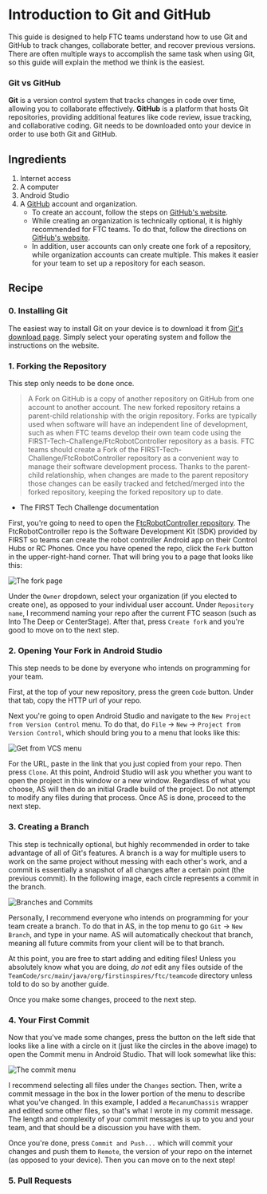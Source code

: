 # Introduction to Git and GitHub
This guide is designed to help FTC teams understand how to use Git and GitHub to track changes, collaborate better, and recover previous versions. There are often multiple ways to accomplish the same task when using Git, so this guide will explain the method we think is the easiest.

### Git vs GitHub
**Git** is a version control system that tracks changes in code over time, allowing you to collaborate effectively. **GitHub** is a platform that hosts Git repositories, providing additional features like code review, issue tracking, and collaborative coding. Git needs to be downloaded onto your device in order to use both Git and GitHub.

## Ingredients
1. Internet access
2. A computer
3. Android Studio
4. A [GitHub](https://github.com/) account and organization.
    - To create an account, follow the steps on [GitHub's website](https://docs.github.com/en/get-started/start-your-journey/creating-an-account-on-github).
    - While creating an organization is technically optional, it is highly recommended for FTC teams. To do that, follow the directions on [GitHub's website](https://docs.github.com/en/organizations/collaborating-with-groups-in-organizations/creating-a-new-organization-from-scratch). 
    - In addition, user accounts can only create one fork of a repository, while organization accounts can create multiple. This makes it easier for your team to set up a repository for each season. 

## Recipe
### 0. Installing Git
The easiest way to install Git on your device is to download it from [Git's download page](https://git-scm.com/downloads). Simply select your operating system and follow the instructions on the website.

### 1. Forking the Repository 
This step only needs to be done once.

> A Fork on GitHub is a copy of another repository on GitHub from one account to another account. The new forked repository retains a parent-child relationship with the origin repository. Forks are typically used when software will have an independent line of development, such as when FTC teams develop their own team code using the FIRST-Tech-Challenge/FtcRobotController repository as a basis. FTC teams should create a Fork of the FIRST-Tech-Challenge/FtcRobotController repository as a convenient way to manage their software development process. Thanks to the parent-child relationship, when changes are made to the parent repository those changes can be easily tracked and fetched/merged into the forked repository, keeping the forked repository up to date.
-  The FIRST Tech Challenge documentation

First, you're going to need to open the [FtcRobotController repository](https://github.com/FIRST-Tech-Challenge/FtcRobotController). The FtcRobotController repo is the Software Development Kit (SDK) provided by FIRST so teams can create the robot controller Android app on their Control Hubs or RC Phones. Once you have opened the repo, click the `Fork` button in the upper-right-hand corner. That will bring you to a page that looks like this: 

![The fork page](../static/intro_to_git/fork.png)

Under the `Owner` dropdown, select your organization (if you elected to create one), as opposed to your individual user account. Under `Repository name`, I recommend naming your repo after the current FTC season (such as Into The Deep or CenterStage). After that, press `Create fork` and you're good to move on to the next step.

### 2. Opening Your Fork in Android Studio
This step needs to be done by everyone who intends on programming for your team.

First, at the top of your new repository, press the green `Code` button. Under that tab, copy the HTTP url of your repo.

Next you're going to open Android Studio and navigate to the `New Project from Version Control` menu. To do that, do `File` -> `New` -> `Project from Version Control`, which should bring you to a menu that looks like this:

![Get from VCS menu](../static/intro_to_git/get_from_vcs.png)

For the URL, paste in the link that you just copied from your repo. Then press `Clone`. At this point, Android Studio will ask you whether you want to open the project in this window or a new window. Regardless of what you choose, AS will then do an initial Gradle build of the project. Do not attempt to modify any files during that process. Once AS is done, proceed to the next step.

### 3. Creating a Branch
This step is technically optional, but highly recommended in order to take advantage of all of Git's features. A branch is a way for multiple users to work on the same project without messing with each other's work, and a commit is essentially a snapshot of all changes after a certain point (the previous commit). In the following image, each circle represents a commit in the branch. 

![Branches and Commits](../static/intro_to_git/branches.png)

Personally, I recommend everyone who intends on programming for your team create a branch. To do that in AS, in the top menu to go `Git` -> `New Branch`, and type in your name. AS will automatically checkout that branch, meaning all future commits from your client will be to that branch.

At this point, you are free to start adding and editing files! Unless you absolutely know what you are doing, *do not* edit any files outside of the `TeamCode/src/main/java/org/firstinspires/ftc/teamcode` directory unless told to do so by another guide. 

Once you make some changes, proceed to the next step. 

### 4. Your First Commit
Now that you've made some changes, press the button on the left side that looks like a line with a circle on it (just like the circles in the above image) to open the Commit menu in Android Studio. That will look somewhat like this:

![The commit menu](../static/intro_to_git/commit%20menu.png)

I recommend selecting all files under the `Changes` section. Then, write a commit message in the box in the lower portion of the menu to describe what you've changed. In this example, I added a `MecanumChassis` wrapper and edited some other files, so that's what I wrote in my commit message. The length and complexity of your commit messages is up to you and your team, and that should be a discussion you have with them.

Once you're done, press `Commit and Push...` which will commit your changes and push them to  `Remote`, the version of your repo on the internet (as opposed to your device). Then you can move on to the next step!

### 5. Pull Requests